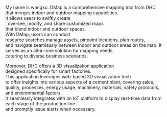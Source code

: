 My name is wangxu. DMap is a comprehensive mapping tool from DHC   <br>    that merges indoor and outdoor mapping capabilities.    <br>         It allows users to swiftly create   <br>        , oversee, modify, and share customized maps    <br>       that blend indoor and outdoor spaces.     <br>       With DMap, users can conduct    <br>        resource searches,manage assets, pinpoint locations, plan routes,    <br>        and navigate seamlessly between indoor and outdoor areas on the map. It serves as an all-in-one solution for mapping needs,      <br>      catering to diverse business scenarios.

Moreover, DHC offers a 3D visualization application    <br>       designed specifically for smart factories.      <br>      This application leverages web-based 3D visualization tech     <br>      to offer insights into various aspects of a cement plant, covering sales, quality, processes, energy usage, machinery, materials, safety protocols, and environmental factors.     <br>      It seamlessly integrates with an IoT platform to display real-time data from each stage of the production line    <br>       and promptly issue alerts when necessary.